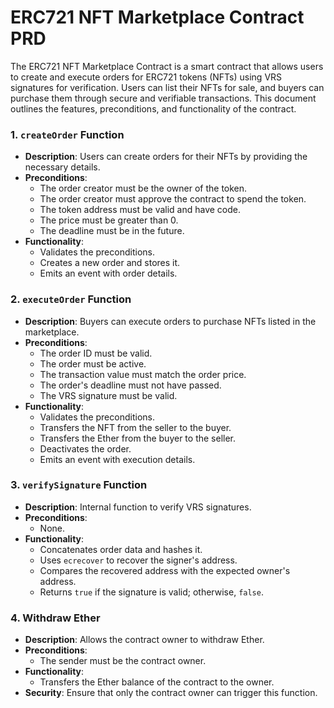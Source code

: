 # ERC721 NFT Marketplace Contract PRD

The ERC721 NFT Marketplace Contract is a smart contract that allows users to create and execute orders for ERC721 tokens (NFTs) using VRS signatures for verification. Users can list their NFTs for sale, and buyers can purchase them through secure and verifiable transactions. This document outlines the features, preconditions, and functionality of the contract.

### 1. `createOrder` Function

- **Description**: Users can create orders for their NFTs by providing the necessary details.
- **Preconditions**:
  - The order creator must be the owner of the token.
  - The order creator must approve the contract to spend the token.
  - The token address must be valid and have code.
  - The price must be greater than 0.
  - The deadline must be in the future.
- **Functionality**:
  - Validates the preconditions.
  - Creates a new order and stores it.
  - Emits an event with order details.

### 2. `executeOrder` Function

- **Description**: Buyers can execute orders to purchase NFTs listed in the marketplace.
- **Preconditions**:
  - The order ID must be valid.
  - The order must be active.
  - The transaction value must match the order price.
  - The order's deadline must not have passed.
  - The VRS signature must be valid.
- **Functionality**:
  - Validates the preconditions.
  - Transfers the NFT from the seller to the buyer.
  - Transfers the Ether from the buyer to the seller.
  - Deactivates the order.
  - Emits an event with execution details.

### 3. `verifySignature` Function

- **Description**: Internal function to verify VRS signatures.
- **Preconditions**:
  - None.
- **Functionality**:
  - Concatenates order data and hashes it.
  - Uses `ecrecover` to recover the signer's address.
  - Compares the recovered address with the expected owner's address.
  - Returns `true` if the signature is valid; otherwise, `false`.

### 4. Withdraw Ether

- **Description**: Allows the contract owner to withdraw Ether.
- **Preconditions**:
  - The sender must be the contract owner.
- **Functionality**:
  - Transfers the Ether balance of the contract to the owner.
- **Security**: Ensure that only the contract owner can trigger this function.
